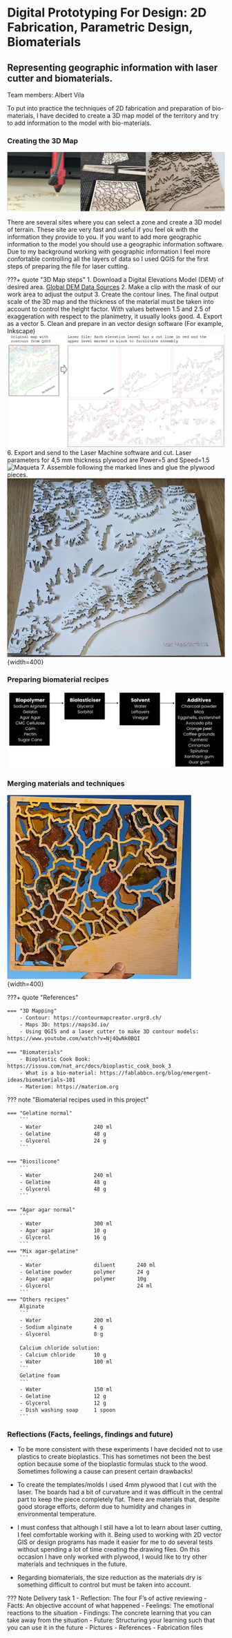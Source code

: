 # **Digital Prototyping For Design: 2D Fabrication, Parametric Design, Biomaterials**
## Representing geographic information with laser cutter and biomaterials.
Team members: Albert Vila

To put into practice the techniques of 2D fabrication and preparation of bio-materials, I have decided to create a 3D map model of the territory and try to add information to the model with bio-materials.

### Creating the 3D Map 

![Maqueta](../../images/T2_DP4D_3DMap.JPG)

There are several sites where you can select a zone and create a 3D model of terrain. These site are very fast and useful if you feel ok with the information they provide to you. If you want to add more geographic information to the model you should use a geographic information software. Due to my background working with geographic information I feel more confortable controlling all the layers of data so I used QGIS for the first steps of preparing the file for laser cutting.

???+ quote "3D Map steps"
    1. Download a Digital Elevations Model (DEM) of desired area. [Global DEM Data Sources](https://gisgeography.com/free-global-dem-data-sources/)
    2. Make a clip with the mask of our work area to adjust the output
    3. Create the contour lines. The final output scale of the 3D map and the thickness of the material must be taken into account to control the height factor. With values ​​between 1.5 and 2.5 of exaggeration with respect to the planimetry, it usually looks good. 
    4. Export as a vector
    5. Clean and prepare in an vector design software (For example, Inkscape)
        ![File preparations](../../images/T2_DP4D_FilePreparation.JPG)
    6. Export and send to the Laser Machine software and cut. Laser parameters for 4,5 mm thickness plywood are Power=5 and Speed=1.5
        ![Maqueta](../../images/T2_DP4D_LaserCutting.gif)
    7. Assemble following the marked lines and glue the plywood pieces.
        ![Maqueta](../../images/Maqueta.JPG){width=400}

### Preparing biomaterial recipes

![Bio-materials composition](../../images/T2_DP4D_M1_BioMaterialsFormula.JPG)


### Merging materials and techniques

![Maqueta](../../images/4setmanesdespres.JPG){width=400}


???+ quote "References"
  
    === "3D Mapping"
        - Contour: https://contourmapcreator.urgr8.ch/
        - Maps 3D: https://maps3d.io/
        - Using QGIS and a laser cutter to make 3D contour models: https://www.youtube.com/watch?v=Nj4QwNk0BQI

    === "Biomaterials"
        - Bioplastic Cook Book: https://issuu.com/nat_arc/docs/bioplastic_cook_book_3
        - What is a bio-material: https://fablabbcn.org/blog/emergent-ideas/biomaterials-101
        - Materiom: https://materiom.org

  
  
??? note "Biomaterial recipes used in this project"

    === "Gelatine normal"
        ```
        - Water                 240 ml
        - Gelatine              48 g
        - Glycerol              24 g
        ```

    === "Biosilicone"
        ```
        - Water                 240 ml
        - Gelatine              48 g
        - Glycerol              48 g
        ```

    === "Agar agar normal"
        ``` 
        - Water                 300 ml
        - Agar agar             10 g
        - Glycerol              16 g
        ```   
    === "Mix agar-gelatine"
        ``` 
        - Water                 diluent       240 ml
        - Gelatine powder       polymer       24 g
        - Agar agar             polymer       10g          
        - Glycerol                            24 ml
        ```
    === "Others recipes"
        Alginate
        ```
        - Water                 200 ml
        - Sodium alginate       4 g
        - Glycerol              8 g

        Calcium chloride solution:
        - Calcium chloride      10 g
        - Water                 100 ml
        ```
        Gelatine foam
        ``` 
        - Water                 150 ml
        - Gelatine              12 g
        - Glycerol              12 g
        - Dish washing soap     1 spoon
        ```



### Reflections (Facts, feelings, findings and future)

- To be more consistent with these experiments I have decided not to use plastics to create bioplastics. This has sometimes not been the best option because some of the bioplastic formulas stuck to the wood. Sometimes following a cause can present certain drawbacks!

- To create the templates/molds I used 4mm plywood that I cut with the laser. The boards had a bit of curvature and it was difficult in the central part to keep the piece completely flat. There are materials that, despite good storage efforts, deform due to humidity and changes in environmental temperature.

- I must confess that although I still have a lot to learn about laser cutting, I feel comfortable working with it. Being used to working with 2D vector GIS or design programs has made it easier for me to do several tests without spending a lot of time creating the drawing files. On this occasion I have only worked with plywood, I would like to try other materials and techniques in the future. 

- Regarding biomaterials, the size reduction as the materials dry is something difficult to control but must be taken into account.


??? Note Delivery task 1
    - Reflection: The four F’s of active reviewing
         - Facts: An objective account of what happened
         - Feelings: The emotional reactions to the situation
         - Findings: The concrete learning that you can take away from the situation
         - Future: Structuring your learning such that you can use it in the future
    - Pictures
    - References
    - Fabrication files



